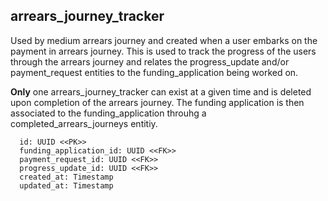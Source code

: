 ## arrears_journey_tracker

Used by medium arrears journey and created when a user embarks on the payment in arrears journey. This is used to track the progress of the users through the arrears journey and relates the progress_update and/or payment_request entities to the funding_application being worked on. 

**Only** one arrears_journey_tracker can exist at a given time and is deleted upon completion of the arrears journey. The funding application is then associated to the funding_application throuhg a completed_arrears_journeys entitiy.  

```
  id: UUID <<PK>>
  funding_application_id: UUID <<FK>>
  payment_request_id: UUID <<FK>>
  progress_update_id: UUID <<FK>>
  created_at: Timestamp
  updated_at: Timestamp
```